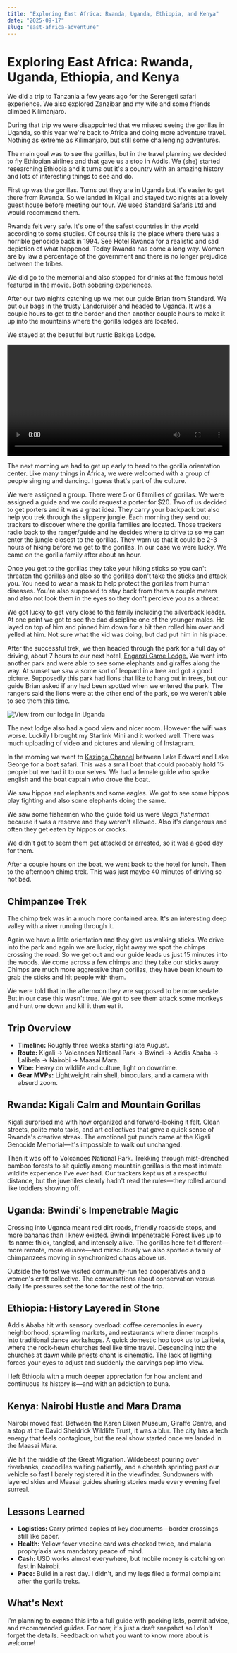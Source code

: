 ```yaml
---
title: "Exploring East Africa: Rwanda, Uganda, Ethiopia, and Kenya"
date: "2025-09-17"
slug: "east-africa-adventure"
---
```


# Exploring East Africa: Rwanda, Uganda, Ethiopia, and Kenya

We did a trip to Tanzania a few years ago for the Serengeti safari experience. We also explored Zanzibar and my wife and some friends climbed Kilimanjaro.  

During that trip we were disappointed that we missed seeing the gorillas in Uganda, so this year we're back to Africa and doing more adventure travel.  Nothing as extreme as Kilimanjaro, but still some challenging adventures.

The main goal was to see the gorillas, but in the travel planning we decided to fly Ethiopian airlines and that gave us a stop in Addis.  We (she) started researching Ethiopia and it turns out it's a country with an amazing history and lots of interesting things to see and do.  

First up was the gorillas.  Turns out they are in Uganda but it's easier to get there from Rwanda.  So we landed in Kigali and stayed two nights at a lovely guest house before meeting our tour.  We used [Standard Safaris Ltd](https://www.standardgorillasafaris.com) and would recommend them.  

Rwanda felt very safe.  It's one of the safest countries in the world according to some studies.  Of course this is the place where there was a horrible genocide back in 1994.  See Hotel Rwanda for a realistic and sad depiction of what happened.  Today Rwanda has come a long way.  Women are by law a percentage of the government and there is no longer prejudice between the tribes.  

We did go to the memorial and also stopped for drinks at the famous hotel featured in the movie.  Both sobering experiences.

After our two nights catching up we met our guide Brian from Standard.  We put our bags in the trusty Landcruiser and headed to Uganda.  It was a couple hours to get to the border and then another couple hours to make it up into the mountains where the gorilla lodges are located.  

We stayed at the beautiful but rustic Bakiga Lodge.

<video controls playsinline width="100%">
    <source src="/assets/bakiga.mp4" type="video/mp4">
    Sorry—your browser can’t play this clip.
</video>


The next morning we had to get up early to head to the gorilla orientation center.  Like many things in Africa, we were welcomed with a group of people singing and dancing.  I guess that's part of the culture.

We were assigned a group.  There were 5 or 6 families of gorillas.  We were assigned a guide and we could request a porter for $20.  Two of us decided to get porters and it was a great idea.  They carry your backpack but also help you trek through the slippery jungle.  Each morning they send out trackers to discover where the gorilla families are located.  Those trackers radio back to the ranger/guide and he decides where to drive to so we can enter the jungle closest to the gorillas.  They warn us that it could be 2-3 hours of hiking before we get to the gorillas.  In our case we were lucky.  We came on the gorilla family after about an hour.  

Once you get to the gorillas they take your hiking sticks so you can't threaten the gorillas and also so the gorillas don't take the sticks and attack you.  You need to wear a mask to help protect the gorillas from human diseases.  You're also supposed to stay back from them a couple meters and also not look them in the eyes so they don't percieve you as a threat.

We got lucky to get very close to the family including the silverback leader.  At one point we got to see the dad discipline one of the younger males.  He layed on top of him and pinned him down for a bit then rolled him over and yelled at him.  Not sure what the kid was doing, but dad put him in his place.

After the successful trek, we then headed through the park for a full day of driving, about 7 hours to our next hotel, [Enganzi Game Lodge.](https://maps.app.goo.gl/KiPKJ96cuzhm3mnZA) We went into another park and were able to see some elephants and giraffes along the way.  At sunset we saw a some sort of leopard in a tree and got a good picture.  Supposedly this park had lions that like to hang out in trees, but our guide Brian asked if any had been spotted when we entered the park.  The rangers said the lions were at the other end of the park, so we weren't able to see them this time.  

![View from our lodge in Uganda](/assets/lodge-view.jpg)

The next lodge also had a good view and nicer room.  However the wifi was worse.  Luckily I brought my Starlink Mini and it worked well.  There was much uploading of video and pictures and viewing of Instagram.

In the morning we went to [Kazinga Channel](https://maps.app.goo.gl/JJCgTHBB2VerULrH7) between Lake Edward and Lake George for a boat safari.  This was a small boat that could probably hold 15 people but we had it to our selves.  We had a female guide who spoke english and the boat captain who drove the boat. 

We saw hippos and elephants and some eagles.  We got to see some hippos play fighting and also some elephants doing the same.

We saw some fishermen who the guide told us were _illegal fisherman_ because it was a reserve and they weren't allowed.  Also it's dangerous and often they get eaten by hippos or crocks.  

We didn't get to seem them get attacked or arrested, so it was a good day for them.

After a couple hours on the boat, we went back to the hotel for lunch.  Then to the afternoon chimp trek.  This was just maybe 40 minutes of driving so not bad.  

## Chimpanzee Trek
The chimp trek was in a much more contained area.  It's an interesting deep valley with a river running through it.  

Again we have a little orientation and they give us walking sticks.  We drive into the park and again we are lucky, right away we spot the chimps crossing the road.  So we get out and our guide leads us just 15 minutes into the woods.   We come across a few chimps and they take our sticks away.  Chimps are much more aggressive than gorillas, they have been known to grab the sticks and hit people with them.

We were told that in the afternoon they wre supposed to be more sedate.  But in our case this wasn't true.  We got to see them attack some monkeys and hunt one down and kill it then eat it.  

## Trip Overview

- **Timeline:** Roughly three weeks starting late August.
- **Route:** Kigali → Volcanoes National Park → Bwindi → Addis Ababa → Lalibela → Nairobi → Maasai Mara.
- **Vibe:** Heavy on wildlife and culture, light on downtime.
- **Gear MVPs:** Lightweight rain shell, binoculars, and a camera with absurd zoom.

## Rwanda: Kigali Calm and Mountain Gorillas

Kigali surprised me with how organized and forward-looking it felt. Clean streets, polite moto taxis, and art collectives that gave a quick sense of Rwanda's creative streak. The emotional gut punch came at the Kigali Genocide Memorial—it's impossible to walk out unchanged.

Then it was off to Volcanoes National Park. Trekking through mist-drenched bamboo forests to sit quietly among mountain gorillas is the most intimate wildlife experience I've ever had. Our trackers kept us at a respectful distance, but the juveniles clearly hadn't read the rules—they rolled around like toddlers showing off.

## Uganda: Bwindi's Impenetrable Magic

Crossing into Uganda meant red dirt roads, friendly roadside stops, and more bananas than I knew existed. Bwindi Impenetrable Forest lives up to its name: thick, tangled, and intensely alive. The gorillas here felt different—more remote, more elusive—and miraculously we also spotted a family of chimpanzees moving in synchronized chaos above us.

Outside the forest we visited community-run tea cooperatives and a women's craft collective. The conversations about conservation versus daily life pressures set the tone for the rest of the trip.

## Ethiopia: History Layered in Stone

Addis Ababa hit with sensory overload: coffee ceremonies in every neighborhood, sprawling markets, and restaurants where dinner morphs into traditional dance workshops. A quick domestic hop took us to Lalibela, where the rock-hewn churches feel like time travel. Descending into the churches at dawn while priests chant is cinematic. The lack of lighting forces your eyes to adjust and suddenly the carvings pop into view.

I left Ethiopia with a much deeper appreciation for how ancient and continuous its history is—and with an addiction to buna.

## Kenya: Nairobi Hustle and Mara Drama

Nairobi moved fast. Between the Karen Blixen Museum, Giraffe Centre, and a stop at the David Sheldrick Wildlife Trust, it was a blur. The city has a tech energy that feels contagious, but the real show started once we landed in the Maasai Mara.

We hit the middle of the Great Migration. Wildebeest pouring over riverbanks, crocodiles waiting patiently, and a cheetah sprinting past our vehicle so fast I barely registered it in the viewfinder. Sundowners with layered skies and Maasai guides sharing stories made every evening feel surreal.

## Lessons Learned

- **Logistics:** Carry printed copies of key documents—border crossings still like paper.
- **Health:** Yellow fever vaccine card was checked twice, and malaria prophylaxis was mandatory peace of mind.
- **Cash:** USD works almost everywhere, but mobile money is catching on fast in Nairobi.
- **Pace:** Build in a rest day. I didn't, and my legs filed a formal complaint after the gorilla treks.

## What's Next

I'm planning to expand this into a full guide with packing lists, permit advice, and recommended guides. For now, it's just a draft snapshot so I don't forget the details. Feedback on what you want to know more about is welcome!
